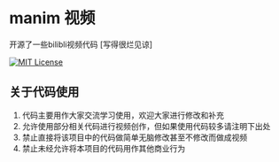 ﻿# manim 视频

开源了一些bilibli视频代码
[写得很烂见谅]

[![MIT License](https://img.shields.io/badge/license-MIT-blue.svg?style=flat)](http://choosealicense.com/licenses/mit/)


## 关于代码使用

  1. 代码主要用作大家交流学习使用，欢迎大家进行修改和补充<br>
  2. 允许使用部分相关代码进行视频创作，但如果使用代码较多请注明下出处<br>
  3. 禁止直接将该项目中的代码做简单无脑修改甚至不修改而做成视频<br>
  4. 禁止未经允许将本项目的代码用作其他商业行为<br>

